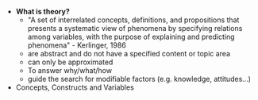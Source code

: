 - **What is theory?**
	- "A set of interrelated concepts, definitions, and propositions that presents a systematic view of phenomena by specifying relations among variables, with the purpose of explaining and predicting phenomena" - Kerlinger, 1986
	- are abstract and do not have a specified content or topic area
	- can only be approximated
	- To answer why/what/how
	- guide the search for modifiable factors (e.g. knowledge, attitudes...)
- Concepts, Constructs and Variables